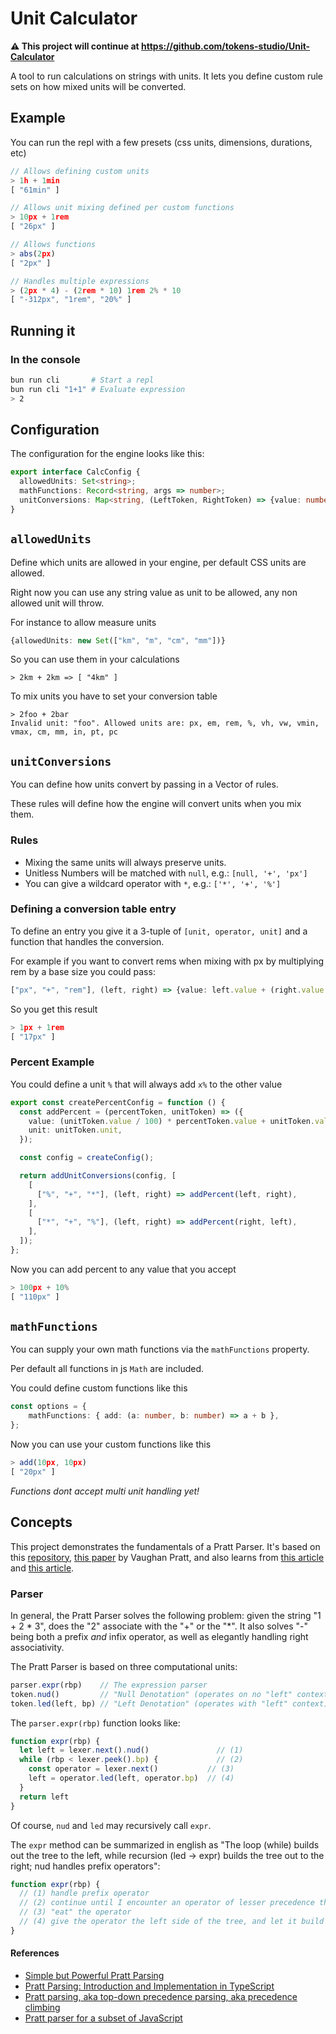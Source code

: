 # Unit Calculator

**⚠️ This project will continue at https://github.com/tokens-studio/Unit-Calculator**

A tool to run calculations on strings with units.
It lets you define custom rule sets on how mixed units will be converted.

## Example

You can run the repl with a few presets (css units, dimensions, durations, etc)

``` typescript
// Allows defining custom units
> 1h + 1min
[ "61min" ]

// Allows unit mixing defined per custom functions
> 10px + 1rem
[ "26px" ]

// Allows functions
> abs(2px)
[ "2px" ]

// Handles multiple expressions
> (2px * 4) - (2rem * 10) 1rem 2% * 10
[ "-312px", "1rem", "20%" ]
```

## Running it

### In the console

``` sh
bun run cli       # Start a repl
bun run cli "1+1" # Evaluate expression
> 2
```

## Configuration

The configuration for the engine looks like this:

``` typescript
export interface CalcConfig {
  allowedUnits: Set<string>;
  mathFunctions: Record<string, args => number>;
  unitConversions: Map<string, (LeftToken, RightToken) => {value: number; unit: string | null}>;
}
```

## `allowedUnits`

Define which units are allowed in your engine, per default CSS units are allowed.

Right now you can use any string value as unit to be allowed, any non allowed unit will throw.

For instance to allow measure units

``` typescript
{allowedUnits: new Set(["km", "m", "cm", "mm"])}
```

So you can use them in your calculations

```
> 2km + 2km => [ "4km" ]
```

To mix units you have to set your conversion table

```
> 2foo + 2bar
Invalid unit: "foo". Allowed units are: px, em, rem, %, vh, vw, vmin, vmax, cm, mm, in, pt, pc
```

## `unitConversions`

You can define how units convert by passing in a Vector of rules.

These rules will define how the engine will convert units when you mix them.

### Rules

- Mixing the same units will always preserve units.
- Unitless Numbers will be matched with `null`, e.g.: `[null, '+', 'px']`
- You can give a wildcard operator with `*`, e.g.: `['*', '+', '%']`

### Defining a conversion table entry

To define an entry you give it a 3-tuple of `[unit, operator, unit]` and a function that handles the conversion.

For example if you want to convert rems when mixing with px by multiplying rem by a base size you could pass:

``` typescript
["px", "+", "rem"], (left, right) => {value: left.value + (right.value * 16), unit: "px"},
```

So you get this result

``` typescript
> 1px + 1rem
[ "17px" ]
```

### Percent Example

You could define a unit `%` that will always add `x%` to the other value

``` typescript
export const createPercentConfig = function () {
  const addPercent = (percentToken, unitToken) => ({
    value: (unitToken.value / 100) * percentToken.value + unitToken.value,
    unit: unitToken.unit,
  });

  const config = createConfig();

  return addUnitConversions(config, [
    [
      ["%", "+", "*"], (left, right) => addPercent(left, right),
    ],
    [
      ["*", "+", "%"], (left, right) => addPercent(right, left),
    ],
  ]);
};
```

Now you can add percent to any value that you accept

``` typescript
> 100px + 10%
[ "110px" ]
```

## `mathFunctions`

You can supply your own math functions via the `mathFunctions` property.

Per default all functions in js `Math` are included.

You could define custom functions like this

``` typescript
const options = {
    mathFunctions: { add: (a: number, b: number) => a + b },
};
```

Now you can use your custom functions like this

``` typescript
> add(10px, 10px)
[ "20px" ]
```

*Functions dont accept multi unit handling yet!*

## Concepts

This project demonstrates the fundamentals of a Pratt Parser. It's based on this [repository](https://github.com/jrop/pratt-calculator), [this paper](https://tdop.github.io/) by Vaughan Pratt, and also learns from [this article](http://javascript.crockford.com/tdop/tdop.html) and [this article](http://journal.stuffwithstuff.com/2011/03/19/pratt-parsers-expression-parsing-made-easy/).

### Parser

In general, the Pratt Parser solves the following problem: given the string "1 + 2 * 3", does the "2" associate with the "+" or the "&#42;".  It also solves "-" being both a prefix _and_ infix operator, as well as elegantly handling right associativity.

The Pratt Parser is based on three computational units:

```js
parser.expr(rbp)    // The expression parser
token.nud()         // "Null Denotation" (operates on no "left" context)
token.led(left, bp) // "Left Denotation" (operates with "left" context)
```

The `parser.expr(rbp)` function looks like:

```js
function expr(rbp) {
  let left = lexer.next().nud()               // (1)
  while (rbp < lexer.peek().bp) {             // (2)
    const operator = lexer.next()           // (3)
    left = operator.led(left, operator.bp)  // (4)
  }
  return left
}
```

Of course, `nud` and `led` may recursively call `expr`.

The `expr` method can be summarized in english as "The loop (while) builds out the tree to the left, while recursion (led -> expr) builds the tree out to the right; nud handles prefix operators":

```js
function expr(rbp) {
  // (1) handle prefix operator
  // (2) continue until I encounter an operator of lesser precedence than myself
  // (3) "eat" the operator
  // (4) give the operator the left side of the tree, and let it build the right side; this new tree is our new "left"
}
```

#### References

- [Simple but Powerful Pratt Parsing](https://matklad.github.io/2020/04/13/simple-but-powerful-pratt-parsing.html)
- [Pratt Parsing: Introduction and Implementation in TypeScript](https://www.less-bug.com/en/posts/pratt-parsing-introduction-and-implementation-in-typescript/)
- [Pratt parsing, aka top-down precedence parsing, aka precedence climbing](https://eliasdorneles.com/til/posts/pratt-parsing-aka-top-down-precedence-parsing-aka-precedence-climbing/)
- [Pratt parser for a subset of JavaScript](https://leontrolski.github.io/pratt-example.html)
